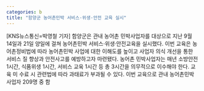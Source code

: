 ```yaml
---
categories: b
title: "함양군 농어촌민박 서비스·위생·안전 교육 실시"
---
```

[KNS뉴스통신=박영철 기자] 함양군은 관내 농어촌 민박사업자를 대상으로 지난 9월 14일과 21일 양일에 걸쳐 농어촌민박 서비스·위생·안전교육을 실시했다. 이번 교육은 농어촌정비법에 따라 농어촌민박 사업에 대한 이해도를 높이고 사업자 의식 개선을 통한 서비스 질 향상과 안전사고를 예방하고자 마련됐다. 농어촌 민박사업자는 매년 소방안전 1시간, 식품위생 1시간, 서비스 교육 1시간 등 총 3시간을 의무적으로 이수해야 한다. 교육 미 수료 시 관련법에 따라 과태료가 부과될 수 있다. 이번 교육으로 관내 농어촌민박사업자 209명 중 함